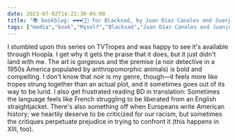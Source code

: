 ---date: 2023-07-02T14:22:30-04:00title: "📚 bookblog: ❤️❤️❤️🖤🖤 for Blacksad, by Juan Díaz Canales and Juanjo Guarnido"tags: ["media","book","Myself","Blacksad","Juan Díaz Canales and Juanjo Guarnido","BD","comics","Juan Díaz Canales","Juanjo Guarnido","racism","XIII"]---I stumbled upon this series on TVTropes and was happy to see it's available through Hoopla. I get why it gets the praise that it does, but it just didn't land with me. The art is gorgeous and the premise (a noir detective in a 1950s America populated by anthropomorphic animals) is bold and compelling. I don't know that noir is my genre, though—it feels more like tropes strung together than an actual plot, and it sometimes goes out of its way to be lurid. I also get frustrated reading BD in translation: Sometimes the language feels like French struggling to be liberated from an English straightjacket. There's also something off when Europeans write American history; we heartily deserve to be criticized for our racism, but sometimes the critiques perpetuate prejudice in trying to confront it (this happens in XIII, too).